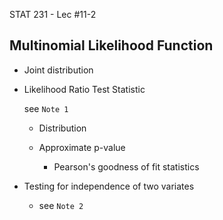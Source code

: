 STAT 231 - Lec #11-2


## Multinomial Likelihood Function

* Joint distribution

* Likelihood Ratio Test Statistic

	see `Note 1`

	* Distribution

	* Approximate p-value

		* Pearson's goodness of fit statistics

* Testing for independence of two variates

	* see `Note 2`